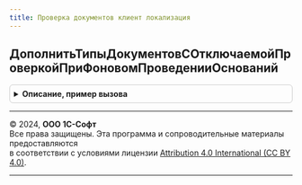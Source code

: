 ```yaml
---
title: Проверка документов клиент локализация
---
```



## ДополнитьТипыДокументовСОтключаемойПроверкойПриФоновомПроведенииОснований
<details style="margin: 1em 0; padding: 0.5em; border: 1px solid #ccc; border-radius: 6px;">

<summary style="font-weight: bold; cursor: pointer;">Описание, пример вызова</summary>

```bsl

// Дополнить типы документов с отключаемой проверкой при фоновом проведении оснований.
//
// Параметры:
//  МассивТипов - Массив Из Тип -  Дополняемый массив типов
Процедура ДополнитьТипыДокументовСОтключаемойПроверкойПриФоновомПроведенииОснований(МассивТипов) Экспорт
```

Пример вызова
```bsl
ПроверкаДокументовКлиентЛокализация.ДополнитьТипыДокументовСОтключаемойПроверкойПриФоновомПроведенииОснований(МассивТипов) 
```
</details>

---

© 2024, **ООО 1С-Софт**  
Все права защищены. Эта программа и сопроводительные материалы предоставляются  
в соответствии с условиями лицензии [Attribution 4.0 International (CC BY 4.0)](https://creativecommons.org/licenses/by/4.0/legalcode).

---
